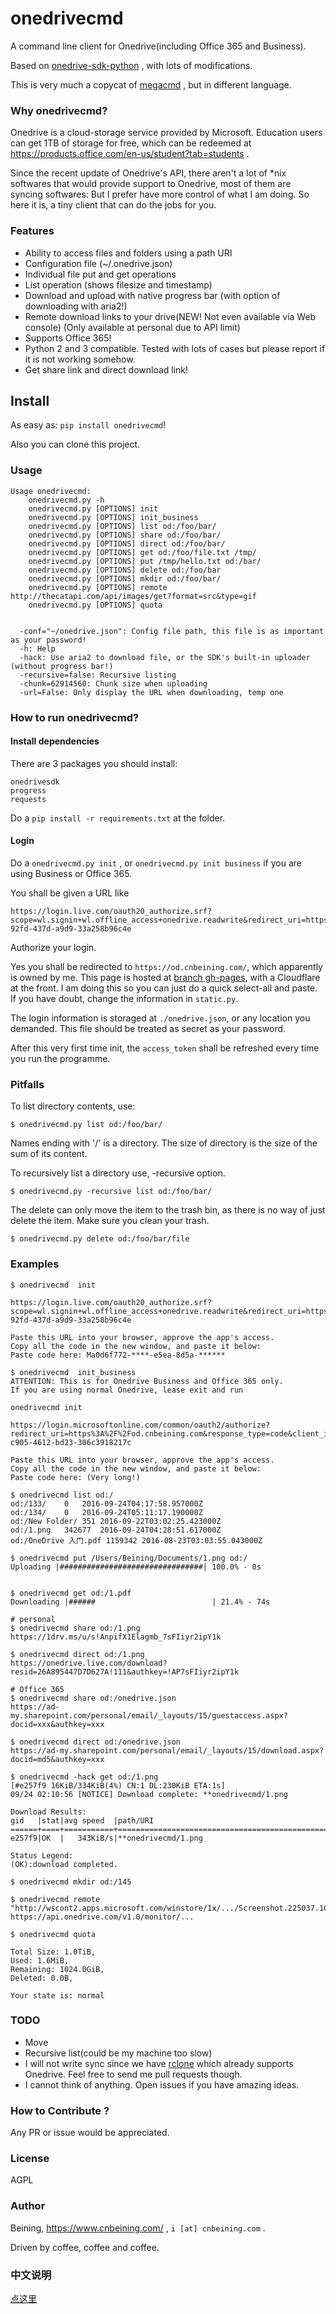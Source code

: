 onedrivecmd
=======

A command line client for Onedrive(including Office 365 and Business).

Based on [onedrive-sdk-python](https://github.com/OneDrive/onedrive-sdk-python) , with lots of modifications.

This is very much a copycat of [megacmd](https://github.com/t3rm1n4l/megacmd) , but in different language.

### Why onedrivecmd?
Onedrive is a cloud-storage service provided by Microsoft. Education users can get 1TB of storage for free, which can be redeemed at https://products.office.com/en-us/student?tab=students .

Since the recent update of Onedrive's API, there aren't a lot of *nix softwares that would provide support to Onedrive, most of them are syncing softwares: But I prefer have more control of what I am doing. So here it is, a tiny client that can do the jobs for you.

### Features
  - Ability to access files and folders using a path URI
  - Configuration file (~/.onedrive.json)
  - Individual file put and get operations
  - List operation (shows filesize and timestamp)
  - Download and upload with native progress bar (with option of downloading with aria2!)
  - Remote download links to your drive(NEW! Not even available via Web console) (Only available at personal due to API limit)
  - Supports Office 365!
  - Python 2 and 3 compatible. Tested with lots of cases but please report if it is not working somehow.
  - Get share link and direct download link!

## Install

As easy as: ```pip install onedrivecmd```!

Also you can clone this project.

### Usage
    Usage onedrivecmd:
        onedrivecmd.py -h 
        onedrivecmd.py [OPTIONS] init
        onedrivecmd.py [OPTIONS] init_business
        onedrivecmd.py [OPTIONS] list od:/foo/bar/
        onedrivecmd.py [OPTIONS] share od:/foo/bar/
        onedrivecmd.py [OPTIONS] direct od:/foo/bar/
        onedrivecmd.py [OPTIONS] get od:/foo/file.txt /tmp/
        onedrivecmd.py [OPTIONS] put /tmp/hello.txt od:/bar/
        onedrivecmd.py [OPTIONS] delete od:/foo/bar
        onedrivecmd.py [OPTIONS] mkdir od:/foo/bar/
        onedrivecmd.py [OPTIONS] remote http://thecatapi.com/api/images/get?format=src&type=gif
        onedrivecmd.py [OPTIONS] quota


      -conf="~/onedrive.json": Config file path, this file is as important as your password!
      -h: Help
      -hack: Use aria2 to download file, or the SDK's built-in uploader (without progress bar!)
      -recursive=false: Recursive listing
      -chunk=62914560: Chunk size when uploading
      -url=False: Only display the URL when downloading, temp one



### How to run onedrivecmd?

#### Install dependencies

There are 3 packages you should install:

    onedrivesdk
    progress
    requests

Do a ```pip install -r requirements.txt``` at the folder.

#### Login

Do a ```onedrivecmd.py init``` , or ```onedrivecmd.py init business``` if you are using Business or Office 365.

You shall be given a URL like

```
https://login.live.com/oauth20_authorize.srf?scope=wl.signin+wl.offline_access+onedrive.readwrite&redirect_uri=https%3A%2F%2Fod.cnbeining.com&response_type=code&client_id=aeba6391-92fd-437d-a9d9-33a258b96c4e
```

Authorize your login. 

Yes you shall be redirected to ```https://od.cnbeining.com/```, which apparently is owned by me. This page is hosted at [branch gh-pages](https://github.com/cnbeining/onedrivecmd/blob/gh-pages/index.html), with a Cloudflare at the front. I am doing this so you can just do a quick select-all and paste. If you have doubt, change the information in ```static.py```.

The login information is storaged at ```./onedrive.json```, or any location you demanded. This file should be treated as secret as your password.

After this very first time init, the ```access_token``` shall be refreshed every time you run the programme.


### Pitfalls
To list directory contents, use:

    $ onedrivecmd.py list od:/foo/bar/

Names ending with '/' is a directory. The size of directory is the size of the sum of its content.

To recursively list a directory use, -recursive option.

    $ onedrivecmd.py -recursive list od:/foo/bar/

The delete can only move the item to the trash bin, as there is no way of just delete the item. Make sure you clean your trash.

    $ onedrivecmd.py delete od:/foo/bar/file


### Examples

    $ onedrivecmd  init
    
    https://login.live.com/oauth20_authorize.srf?scope=wl.signin+wl.offline_access+onedrive.readwrite&redirect_uri=https%3A%2F%2Fod.cnbeining.com&response_type=code&client_id=aeba6391-92fd-437d-a9d9-33a258b96c4e
    
    Paste this URL into your browser, approve the app's access.
    Copy all the code in the new window, and paste it below:
    Paste code here: Ma0d6f772-****-e5ea-8d5a-******    
    
    $ onedrivecmd  init_business
    ATTENTION: This is for Onedrive Business and Office 365 only.
    If you are using normal Onedrive, lease exit and run
    
    onedrivecmd init
    
    https://login.microsoftonline.com/common/oauth2/authorize?redirect_uri=https%3A%2F%2Fod.cnbeining.com&response_type=code&client_id=6fdb55b4-c905-4612-bd23-306c3918217c
    
    Paste this URL into your browser, approve the app's access.
    Copy all the code in the new window, and paste it below:
    Paste code here: (Very long!)

    $ onedrivecmd list od:/
    od:/133/	0	2016-09-24T04:17:58.957000Z
    od:/134/	0	2016-09-24T05:11:17.190000Z
    od:/New Folder/	351	2016-09-22T03:02:25.423000Z
    od:/1.png	342677	2016-09-24T04:28:51.617000Z
    od:/OneDrive 入门.pdf	1159342	2016-08-23T03:03:55.043000Z

    $ onedrivecmd put /Users/Beining/Documents/1.png od:/
    Uploading |################################| 100.0% - 0s


    $ onedrivecmd get od:/1.pdf
    Downloading |######                          | 21.4% - 74s

    # personal
    $ onedrivecmd share od:/1.png
    https://1drv.ms/u/s!AnpifX1Elagmb_7sFIiyr2ipY1k
    
    $ onedrivecmd direct od:/1.png
    https://onedrive.live.com/download?resid=26A895447D7D627A!111&authkey=!AP7sFIiyr2ipY1k
    
    # Office 365
    $ onedrivecmd share od:/onedrive.json
    https://ad-my.sharepoint.com/personal/email/_layouts/15/guestaccess.aspx?docid=xxx&authkey=xxx

    $ onedrivecmd direct od:/onedrive.json
    https://ad-my.sharepoint.com/personal/email/_layouts/15/download.aspx?docid=md5&authkey=xxx

    $ onedrivecmd -hack get od:/1.png
    [#e257f9 16KiB/334KiB(4%) CN:1 DL:230KiB ETA:1s]                                                                                                                            
    09/24 02:10:56 [NOTICE] Download complete: **onedrivecmd/1.png
    
    Download Results:
    gid   |stat|avg speed  |path/URI
    ======+====+===========+=======================================================
    e257f9|OK  |   343KiB/s|**onedrivecmd/1.png
    
    Status Legend:
    (OK):download completed.

    $ onedrivecmd mkdir od:/145

    $ onedrivecmd remote "http://wscont2.apps.microsoft.com/winstore/1x/.../Screenshot.225037.100000.jpg"
    https://api.onedrive.com/v1.0/monitor/...

    $ onedrivecmd quota
    
    Total Size: 1.0TiB,
    Used: 1.6MiB,
    Remaining: 1024.0GiB,
    Deleted: 0.0B,
    
    Your state is: normal

### TODO

* Move
* Recursive list(could be my machine too slow)
* I will not write sync since we have [rclone](https://github.com/ncw/rclone) which already supports Onedrive. Feel free to send me pull requests though.
* I cannot think of anything. Open issues if you have amazing ideas.

### How to Contribute ?

Any PR or issue would be appreciated. 

### License

AGPL

### Author

Beining, https://www.cnbeining.com/ , ```i [at] cnbeining.com``` .

Driven by coffee, coffee and coffee.


### 中文说明

[点这里](https://github.com/cnbeining/onedrivecmd/wiki/%E4%B8%AD%E6%96%87%E8%AF%B4%E6%98%8E)